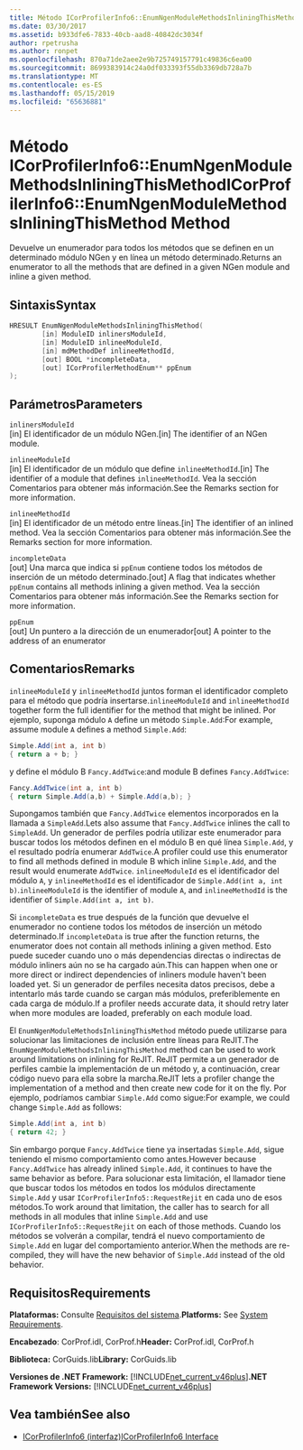 ```yaml
---
title: Método ICorProfilerInfo6::EnumNgenModuleMethodsInliningThisMethod
ms.date: 03/30/2017
ms.assetid: b933dfe6-7833-40cb-aad8-40842dc3034f
author: rpetrusha
ms.author: ronpet
ms.openlocfilehash: 870a71de2aee2e9b725749157791c49836c6ea00
ms.sourcegitcommit: 8699383914c24a0df033393f55db3369db728a7b
ms.translationtype: MT
ms.contentlocale: es-ES
ms.lasthandoff: 05/15/2019
ms.locfileid: "65636881"
---
```

# <a name="icorprofilerinfo6enumngenmodulemethodsinliningthismethod-method"></a><span data-ttu-id="d4e06-102">Método ICorProfilerInfo6::EnumNgenModuleMethodsInliningThisMethod</span><span class="sxs-lookup"><span data-stu-id="d4e06-102">ICorProfilerInfo6::EnumNgenModuleMethodsInliningThisMethod Method</span></span>

<span data-ttu-id="d4e06-103">Devuelve un enumerador para todos los métodos que se definen en un determinado módulo NGen y en línea un método determinado.</span><span class="sxs-lookup"><span data-stu-id="d4e06-103">Returns an enumerator to all the methods that are defined in a given NGen module and inline a given method.</span></span>

## <a name="syntax"></a><span data-ttu-id="d4e06-104">Sintaxis</span><span class="sxs-lookup"><span data-stu-id="d4e06-104">Syntax</span></span>

```cpp
HRESULT EnumNgenModuleMethodsInliningThisMethod(
        [in] ModuleID inlinersModuleId,
        [in] ModuleID inlineeModuleId,
        [in] mdMethodDef inlineeMethodId,
        [out] BOOL *incompleteData,
        [out] ICorProfilerMethodEnum** ppEnum
);
```

## <a name="parameters"></a><span data-ttu-id="d4e06-105">Parámetros</span><span class="sxs-lookup"><span data-stu-id="d4e06-105">Parameters</span></span>

`inlinersModuleId`\
<span data-ttu-id="d4e06-106">[in] El identificador de un módulo NGen.</span><span class="sxs-lookup"><span data-stu-id="d4e06-106">[in] The identifier of an NGen module.</span></span>

`inlineeModuleId`\
<span data-ttu-id="d4e06-107">[in] El identificador de un módulo que define `inlineeMethodId`.</span><span class="sxs-lookup"><span data-stu-id="d4e06-107">[in] The identifier of a module that defines `inlineeMethodId`.</span></span> <span data-ttu-id="d4e06-108">Vea la sección Comentarios para obtener más información.</span><span class="sxs-lookup"><span data-stu-id="d4e06-108">See the Remarks section for more information.</span></span>

`inlineeMethodId`\
<span data-ttu-id="d4e06-109">[in] El identificador de un método entre líneas.</span><span class="sxs-lookup"><span data-stu-id="d4e06-109">[in] The identifier of an inlined method.</span></span> <span data-ttu-id="d4e06-110">Vea la sección Comentarios para obtener más información.</span><span class="sxs-lookup"><span data-stu-id="d4e06-110">See the Remarks section for more information.</span></span>

`incompleteData`\
<span data-ttu-id="d4e06-111">[out] Una marca que indica si `ppEnum` contiene todos los métodos de inserción de un método determinado.</span><span class="sxs-lookup"><span data-stu-id="d4e06-111">[out] A flag that indicates whether `ppEnum` contains all methods inlining a given method.</span></span>  <span data-ttu-id="d4e06-112">Vea la sección Comentarios para obtener más información.</span><span class="sxs-lookup"><span data-stu-id="d4e06-112">See the Remarks section for more information.</span></span>

`ppEnum`\
<span data-ttu-id="d4e06-113">[out] Un puntero a la dirección de un enumerador</span><span class="sxs-lookup"><span data-stu-id="d4e06-113">[out] A pointer to the address of an enumerator</span></span>

## <a name="remarks"></a><span data-ttu-id="d4e06-114">Comentarios</span><span class="sxs-lookup"><span data-stu-id="d4e06-114">Remarks</span></span>

<span data-ttu-id="d4e06-115">`inlineeModuleId` y `inlineeMethodId` juntos forman el identificador completo para el método que podría insertarse.</span><span class="sxs-lookup"><span data-stu-id="d4e06-115">`inlineeModuleId` and `inlineeMethodId` together form the full identifier for the method that might be inlined.</span></span> <span data-ttu-id="d4e06-116">Por ejemplo, suponga módulo `A` define un método `Simple.Add`:</span><span class="sxs-lookup"><span data-stu-id="d4e06-116">For example, assume module `A` defines a method `Simple.Add`:</span></span>

```csharp
Simple.Add(int a, int b)
{ return a + b; }
```

<span data-ttu-id="d4e06-117">y define el módulo B `Fancy.AddTwice`:</span><span class="sxs-lookup"><span data-stu-id="d4e06-117">and module B defines `Fancy.AddTwice`:</span></span>

```csharp
Fancy.AddTwice(int a, int b)
{ return Simple.Add(a,b) + Simple.Add(a,b); }
```

<span data-ttu-id="d4e06-118">Supongamos también que `Fancy.AddTwice` elementos incorporados en la llamada a `SimpleAdd`.</span><span class="sxs-lookup"><span data-stu-id="d4e06-118">Lets also assume that `Fancy.AddTwice` inlines the call to `SimpleAdd`.</span></span> <span data-ttu-id="d4e06-119">Un generador de perfiles podría utilizar este enumerador para buscar todos los métodos definen en el módulo B en qué línea `Simple.Add`, y el resultado podría enumerar `AddTwice`.</span><span class="sxs-lookup"><span data-stu-id="d4e06-119">A profiler could use this enumerator to find all methods defined in module B which inline `Simple.Add`, and the result would enumerate `AddTwice`.</span></span>  <span data-ttu-id="d4e06-120">`inlineeModuleId` es el identificador del módulo `A`, y `inlineeMethodId` es el identificador de `Simple.Add(int a, int b)`.</span><span class="sxs-lookup"><span data-stu-id="d4e06-120">`inlineeModuleId` is the identifier of module `A`, and `inlineeMethodId` is the identifier of `Simple.Add(int a, int b)`.</span></span>

<span data-ttu-id="d4e06-121">Si `incompleteData` es true después de la función que devuelve el enumerador no contiene todos los métodos de inserción un método determinado.</span><span class="sxs-lookup"><span data-stu-id="d4e06-121">If `incompleteData` is true after the function returns, the enumerator does not contain all methods inlining a given method.</span></span> <span data-ttu-id="d4e06-122">Esto puede suceder cuando uno o más dependencias directas o indirectas de módulo inliners aún no se ha cargado aún.</span><span class="sxs-lookup"><span data-stu-id="d4e06-122">This can happen when one or more direct or indirect dependencies of inliners module haven't been loaded yet.</span></span> <span data-ttu-id="d4e06-123">Si un generador de perfiles necesita datos precisos, debe a intentarlo más tarde cuando se cargan más módulos, preferiblemente en cada carga de módulo.</span><span class="sxs-lookup"><span data-stu-id="d4e06-123">If a profiler needs accurate data, it should retry later when more modules are loaded, preferably on each module load.</span></span>

<span data-ttu-id="d4e06-124">El `EnumNgenModuleMethodsInliningThisMethod` método puede utilizarse para solucionar las limitaciones de inclusión entre líneas para ReJIT.</span><span class="sxs-lookup"><span data-stu-id="d4e06-124">The `EnumNgenModuleMethodsInliningThisMethod` method can be used to work around limitations on inlining for ReJIT.</span></span> <span data-ttu-id="d4e06-125">ReJIT permite a un generador de perfiles cambie la implementación de un método y, a continuación, crear código nuevo para ella sobre la marcha.</span><span class="sxs-lookup"><span data-stu-id="d4e06-125">ReJIT lets a profiler change the implementation of a method and then create new code for it on the fly.</span></span> <span data-ttu-id="d4e06-126">Por ejemplo, podríamos cambiar `Simple.Add` como sigue:</span><span class="sxs-lookup"><span data-stu-id="d4e06-126">For example, we could change `Simple.Add` as follows:</span></span>

```csharp
Simple.Add(int a, int b)
{ return 42; }
```

<span data-ttu-id="d4e06-127">Sin embargo porque `Fancy.AddTwice` tiene ya insertadas `Simple.Add`, sigue teniendo el mismo comportamiento como antes.</span><span class="sxs-lookup"><span data-stu-id="d4e06-127">However because `Fancy.AddTwice` has already inlined `Simple.Add`, it continues to have the same behavior as before.</span></span> <span data-ttu-id="d4e06-128">Para solucionar esta limitación, el llamador tiene que buscar todos los métodos en todos los módulos directamente `Simple.Add` y usar `ICorProfilerInfo5::RequestRejit` en cada uno de esos métodos.</span><span class="sxs-lookup"><span data-stu-id="d4e06-128">To work around that limitation, the caller has to search for all methods in all modules that inline `Simple.Add` and use `ICorProfilerInfo5::RequestRejit` on each of those methods.</span></span> <span data-ttu-id="d4e06-129">Cuando los métodos se volverán a compilar, tendrá el nuevo comportamiento de `Simple.Add` en lugar del comportamiento anterior.</span><span class="sxs-lookup"><span data-stu-id="d4e06-129">When the methods are re-compiled, they will have the new behavior of `Simple.Add` instead of the old behavior.</span></span>

## <a name="requirements"></a><span data-ttu-id="d4e06-130">Requisitos</span><span class="sxs-lookup"><span data-stu-id="d4e06-130">Requirements</span></span>

<span data-ttu-id="d4e06-131">**Plataformas:** Consulte [Requisitos del sistema](../../../../docs/framework/get-started/system-requirements.md).</span><span class="sxs-lookup"><span data-stu-id="d4e06-131">**Platforms:** See [System Requirements](../../../../docs/framework/get-started/system-requirements.md).</span></span>

<span data-ttu-id="d4e06-132">**Encabezado**: CorProf.idl, CorProf.h</span><span class="sxs-lookup"><span data-stu-id="d4e06-132">**Header:** CorProf.idl, CorProf.h</span></span>

<span data-ttu-id="d4e06-133">**Biblioteca:** CorGuids.lib</span><span class="sxs-lookup"><span data-stu-id="d4e06-133">**Library:** CorGuids.lib</span></span>

<span data-ttu-id="d4e06-134">**Versiones de .NET Framework:** [!INCLUDE[net_current_v46plus](../../../../includes/net-current-v46plus-md.md)]</span><span class="sxs-lookup"><span data-stu-id="d4e06-134">**.NET Framework Versions:** [!INCLUDE[net_current_v46plus](../../../../includes/net-current-v46plus-md.md)]</span></span>

## <a name="see-also"></a><span data-ttu-id="d4e06-135">Vea también</span><span class="sxs-lookup"><span data-stu-id="d4e06-135">See also</span></span>

- [<span data-ttu-id="d4e06-136">ICorProfilerInfo6 (interfaz)</span><span class="sxs-lookup"><span data-stu-id="d4e06-136">ICorProfilerInfo6 Interface</span></span>](icorprofilerinfo6-interface.md)
